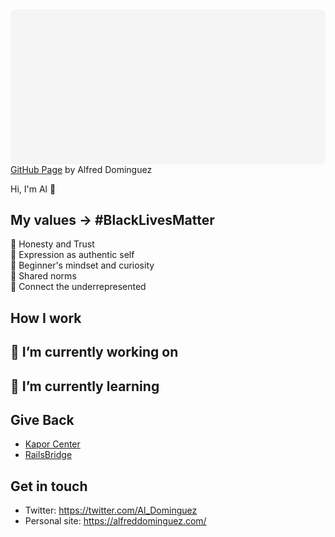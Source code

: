 <div
 class="canva-embed"
 data-design-id="DADRCyO76i0"
 data-height-ratio="0.4815"
 style="padding:48.1481% 5px 5px 5px;background:rgba(0,0,0,0.03);border-radius:8px;"
></div>
<script async src="https:&#x2F;&#x2F;sdk.canva.com&#x2F;v1&#x2F;embed.js"></script>
<a href="https:&#x2F;&#x2F;www.canva.com&#x2F;design&#x2F;DADRCyO76i0&#x2F;view?utm_content=DADRCyO76i0&amp;utm_campaign=designshare&amp;utm_medium=embeds&amp;utm_source=link" target="_blank" rel="noopener">GitHub Page</a> by Alfred Dominguez
 
Hi, I'm Al 👋

## My values -> #BlackLivesMatter
💖 Honesty and Trust<br>
🌟 Expression as authentic self<br>
🍏 Beginner's mindset and curiosity<br>
🙌 Shared norms<br>
🚀 Connect the underrepresented

## How I work

##  🔭 I’m currently working on

## 🌱 I’m currently learning

## Give Back
- [Kapor Center](https://www.kaporcenter.org)
- [RailsBridge](http://railsbridge.org/)

## Get in touch
- Twitter: https://twitter.com/Al_Dominguez
- Personal site: https://alfreddominguez.com/



